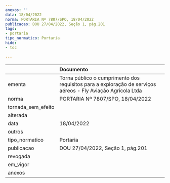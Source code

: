 ```yaml
---
anexos: ''
data: 18/04/2022
norma: PORTARIA Nº 7807/SPO, 18/04/2022
publicacao: DOU 27/04/2022, Seção 1, pág.201
tags:
- portaria
tipo_normatico: Portaria
hide: 
- toc 
 
---
```


|                    | Documento                                                                                                   |
|:-------------------|:------------------------------------------------------------------------------------------------------------|
| ementa             | Torna público o cumprimento dos requisitos para a exploração de serviços aéreos - Fly Aviação Agrícola Ltda |
| norma              | PORTARIA Nº 7807/SPO, 18/04/2022                                                                            |
| tornada_sem_efeito |                                                                                                             |
| alterada           |                                                                                                             |
| data               | 18/04/2022                                                                                                  |
| outros             |                                                                                                             |
| tipo_normatico     | Portaria                                                                                                    |
| publicacao         | DOU 27/04/2022, Seção 1, pág.201                                                                            |
| revogada           |                                                                                                             |
| em_vigor           |                                                                                                             |
| anexos             |                                                                                                             |